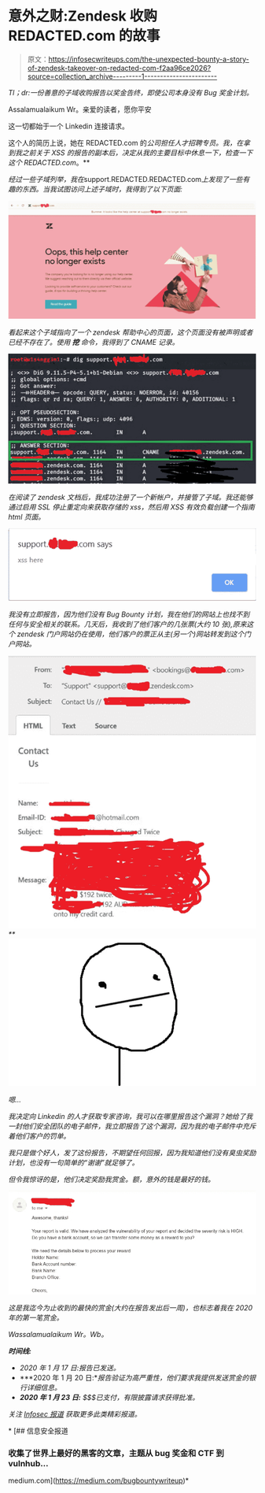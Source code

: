 # 意外之财:Zendesk 收购 REDACTED.com 的故事

> 原文：<https://infosecwriteups.com/the-unexpected-bounty-a-story-of-zendesk-takeover-on-redacted-com-f2aa96ce2026?source=collection_archive---------1----------------------->

*Tl；dr:一份善意的子域收购报告以奖金告终，即使公司本身没有 Bug 奖金计划。*

Assalamualaikum Wr。亲爱的读者，愿你平安

这一切都始于一个 Linkedin 连接请求。

这个人的简历上说，她在 REDACTED.com 的*公司担任人才招聘专员。我，在拿到我之前关于 XSS 的报告的副本后，决定从我的主要目标中休息一下，检查一下这个 REDACTED.com*。**

*经过一些子域列举，我在*support.REDACTED.REDACTED.com*上发现了一些有趣的东西。当我试图访问上述子域时，我得到了以下页面:*

*![](img/ca3bf0acb9c7e568d068f4b8bcc0699e.png)*

*看起来这个子域指向了一个 zendesk 帮助中心的页面，这个页面没有被声明或者已经不存在了。使用 ***挖*** 命令，我得到了 CNAME 记录。*

*![](img/3b79217e062424bcafa556ad56f36510.png)*

*在阅读了 zendesk 文档后，我成功注册了一个新帐户，并接管了子域。我还能够通过启用 SSL 停止重定向来获取存储的 xss，然后用 XSS 有效负载创建一个指南 html 页面。*

*![](img/b46d8d9ac91c159e74b30cc8426837d8.png)*

*我没有立即报告，因为他们没有 Bug Bounty 计划，我在他们的网站上也找不到任何与安全相关的联系。几天后，我收到了他们客户的几张票(大约 10 张),原来这个 zendesk 门户网站仍在使用，他们客户的票正从主(另一个)网站转发到这个门户网站。*

*![](img/d2744e18cfc0ab922cb4f429d9c02c9b.png)**![](img/9a52004639b15b37afd42ac4c69c9a24.png)*

*嗯…*

*我决定向 Linkedin 的人才获取专家咨询，我可以在哪里报告这个漏洞？她给了我一封他们安全团队的电子邮件，我立即报告了这个漏洞，因为我的电子邮件中充斥着他们客户的罚单。*

*我只是做个好人，发了这份报告，不期望任何回报，因为我知道他们没有臭虫奖励计划，也没有一句简单的“谢谢”就足够了。*

*但令我惊讶的是，他们决定奖励我赏金。额，意外的钱是最好的钱。*

*![](img/a7f4a9223b5182d2ff9d4fb83894ac3d.png)*

*这是我迄今为止收到的最快的赏金(大约在报告发出后一周)，也标志着我在 2020 年的第一笔赏金。*

*Wassalamualaikum Wr。Wb。*

***时间线:***

*   *2020 年 1 月 17 日:报告已发送。*
*   ***2020 年 1 月 20 日:**报告验证为高严重性，他们要求我提供发送赏金的银行详细信息。*
*   ***2020 年 1 月 23 日:** $$$已支付，有限披露请求获得批准。*

**关注* [*Infosec 报道*](https://medium.com/bugbountywriteup) *获取更多此类精彩报道。**

*[](https://medium.com/bugbountywriteup) [## 信息安全报道

### 收集了世界上最好的黑客的文章，主题从 bug 奖金和 CTF 到 vulnhub…

medium.com](https://medium.com/bugbountywriteup)*
